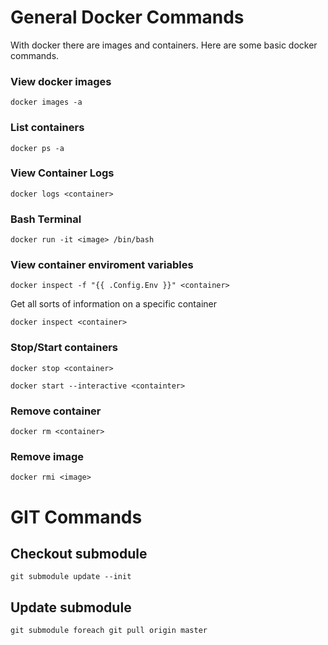 # General Docker Commands

With docker there are images and containers. Here are some basic docker commands.

### View docker images

`docker images -a`

### List containers

`docker ps -a`

### View Container Logs

`docker logs <container>`

### Bash Terminal

`docker run -it <image> /bin/bash`

### View container enviroment variables

`docker inspect -f "{{ .Config.Env }}" <container>`

Get all sorts of information on a specific container

`docker inspect <container>`

### Stop/Start containers

`docker stop <container>`

`docker start --interactive <containter>`

### Remove container

`docker rm <container>`

### Remove image

`docker rmi <image>`

# GIT Commands

## Checkout submodule

`git submodule update --init`

## Update submodule

`git submodule foreach git pull origin master`
